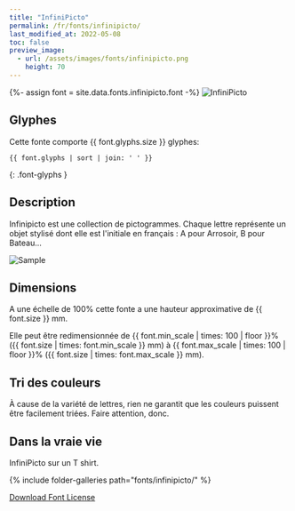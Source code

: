```yaml
---
title: "InfiniPicto"
permalink: /fr/fonts/infinipicto/
last_modified_at: 2022-05-08
toc: false
preview_image:
  - url: /assets/images/fonts/infinipicto.png
    height: 70
---
```

{%- assign font = site.data.fonts.infinipicto.font -%}
![InfiniPicto](/assets/images/fonts/infinipicto.png)

## Glyphes

Cette fonte comporte  {{ font.glyphs.size }} glyphes:

```
{{ font.glyphs | sort | join: ' ' }}
```
{: .font-glyphs }

## Description
Infinipicto est une collection de pictogrammes. Chaque lettre représente un objet stylisé dont elle est l'initiale en français : A pour Arrosoir, B pour Bateau...

![Sample ](/assets/images/fonts/infinipicto3.jpg)

## Dimensions

A une échelle de  100% cette fonte a une hauteur approximative de  {{ font.size }} mm. 

Elle peut être redimensionnée  de {{ font.min_scale | times: 100 | floor }}% ({{ font.size | times: font.min_scale }} mm)
à {{ font.max_scale | times: 100 | floor }}% ({{ font.size | times: font.max_scale }} mm).



## Tri des couleurs

À cause de la variété de lettres, rien ne garantit que les couleurs puissent être facilement triées. Faire attention, donc.

## Dans la vraie vie 

InfiniPicto sur un T shirt.

{% include folder-galleries path="fonts/infinipicto/" %}


[Download Font License](https://github.com/inkstitch/inkstitch/tree/main/fonts/infinipicto/LICENSE)
